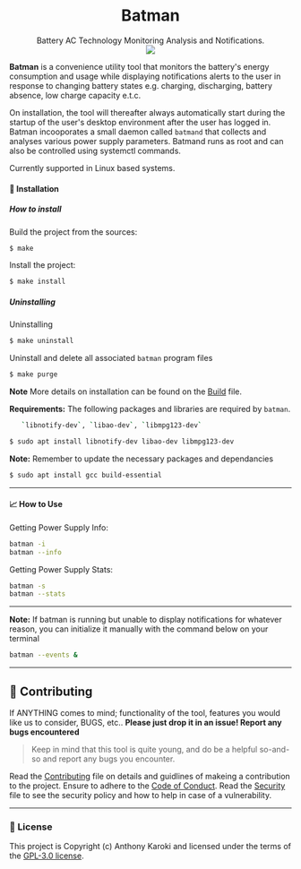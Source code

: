 <h1 align="center"> Batman </h1>
<p align="center">
	Battery AC Technology Monitoring Analysis and Notifications.
</br>
<img src="icons/treetop/Treetog-Junior-Battery-power.ico">
</p>


**Batman** is a convenience utility tool that monitors the battery's energy consumption and usage while displaying notifications alerts to the user in response to changing battery states e.g. charging, discharging, battery absence, low charge capacity e.t.c.

On installation, the tool will thereafter always automatically start during the startup of the user's desktop environment after the user has logged in.
Batman incooporates a small daemon called `batmand` that collects and analyses various power supply parameters. Batmand runs
as root and can also be controlled using systemctl commands.

Currently supported in Linux based systems.

#### 🔧 Installation
##### How to install

Build the project from the sources:
```sh
$ make
```

Install the project:

```sh
$ make install
```

##### Uninstalling
Uninstalling
```sh
$ make uninstall
```
Uninstall and delete all associated `batman` program files
```sh
$ make purge
```
**Note** More details on installation can be found on the [Build](.github/BUILD.md) file.


**Requirements:** The following packages and libraries are required by `batman`. 
```sh
   `libnotify-dev`, `libao-dev`, `libmpg123-dev`
```
```sh
$ sudo apt install libnotify-dev libao-dev libmpg123-dev
```
**Note:** Remember to update the necessary packages and dependancies
```sh
$ sudo apt install gcc build-essential
```


----

#### 📈 How to Use
Getting Power Supply Info:
```sh
batman -i
batman --info
```

Getting Power Supply Stats:
```sh
batman -s
batman --stats
```

----

**Note:** If batman is running but unable to display notifications for whatever reason, you can initialize it manually with the command below on your terminal
```sh
batman --events &
```


----
## 💚 Contributing
If ANYTHING comes to mind; functionality of the tool, features you would like us to consider, BUGS, etc.. 
**Please just drop it in an issue! Report any bugs encountered**
> Keep in mind that this tool is quite young, and do be a
> helpful so-and-so and report any bugs you encounter.

Read the [Contributing](.github/CONTRIBUTING.md) file on details and guidlines of makeing a contribution to the project. Ensure to adhere to the [Code of Conduct](.github/CODE_OF_CONDUCT.md).
Read the [Security](.github/SECURITY.md) file to see the security policy and how to help in case of a vulnerability.


----
### 📜 License

This project is Copyright (c) Anthony Karoki and licensed under the terms of the [GPL-3.0 license](https://choosealicense.com/licenses/gpl-3.0/).
